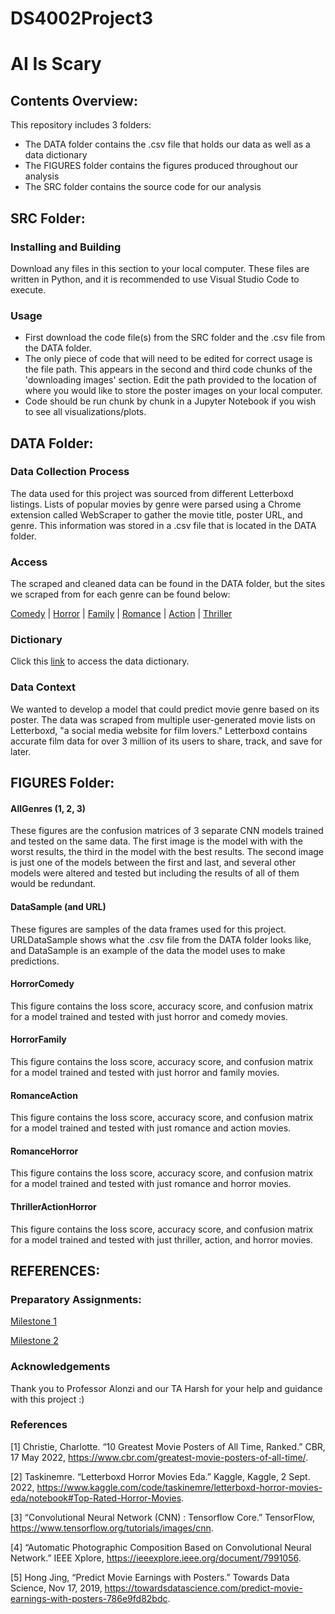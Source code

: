 # DS4002Project3
# AI Is Scary

## Contents Overview:
This repository includes 3 folders:
- The DATA folder contains the .csv file that holds our data as well as a data dictionary
- The FIGURES folder contains the figures produced throughout our analysis
- The SRC folder contains the source code for our analysis

## SRC Folder:
### Installing and Building
Download any files in this section to your local computer. These files are written in Python, and it is recommended to use Visual Studio Code to execute.

### Usage
- First download the code file(s) from the SRC folder and the .csv file from the  DATA folder.
- The only piece of code that will need to be edited for correct usage is the file path. This appears in the second and third code chunks of the 'downloading images' section. Edit the path provided to the location of where you would like to store the poster images on your local computer.
- Code should be run chunk by chunk in a Jupyter Notebook if you wish to see all visualizations/plots.

## DATA Folder:

### Data Collection Process
The data used for this project was sourced from different Letterboxd listings. Lists of popular movies by genre were parsed using a Chrome extension called WebScraper to gather the movie title, poster URL, and genre. This information was stored in a .csv file that is located in the DATA folder.

### Access
The scraped and cleaned data can be found in the DATA folder, but the sites we scraped from for each genre can be found below:

<a href="https://letterboxd.com/darrencb/list/vote-best-comedy-films-of-all-time/">Comedy</a> | 
<a href="https://letterboxd.com/darrencb/list/letterboxds-top-250-horror-films/">Horror</a> | 
<a href="https://letterboxd.com/top10ner/list/100-fantastic-family-friendly-flicks/">Family</a> | 
<a href="https://letterboxd.com/darrencb/list/vote-best-romance-films-of-all-time/">Romance</a> | 
<a href="https://letterboxd.com/thefilmstage/list/the-film-stages-50-best-action-movies-of/">Action</a> | 
<a href="https://letterboxd.com/ccarneiro0707/list/timeout-100-best-thriller-films-of-all-time/">Thriller</a>

### Dictionary
Click this <a href="https://github.com/trnorrgard/DS4002Project3/blob/main/DATA/datadict">link</a> to access the data dictionary.

### Data Context
We wanted to develop a model that could predict movie genre based on its poster. The data was scraped from multiple user-generated movie lists on Letterboxd, "a social media website for film lovers." Letterboxd contains accurate film data for over 3 million of its users to share, track, and save for later.

## FIGURES Folder:

#### AllGenres (1, 2, 3)
These figures are the confusion matrices of 3 separate CNN models trained and tested on the same data. The first image is the model with with the worst results, the third in the model with the best results. The second image is just one of the models between the first and last, and several other models were altered and tested but including the results of all of them would be redundant.

#### DataSample (and URL)
These figures are samples of the data frames used for this project. URLDataSample shows what the .csv file from the DATA folder looks like, and DataSample is an example of the data the model uses to make predictions.

#### HorrorComedy
This figure contains the loss score, accuracy score, and confusion matrix for a model trained and tested with just horror and comedy movies. 

#### HorrorFamily
This figure contains the loss score, accuracy score, and confusion matrix for a model trained and tested with just horror and family movies. 

#### RomanceAction
This figure contains the loss score, accuracy score, and confusion matrix for a model trained and tested with just romance and action movies. 

#### RomanceHorror
This figure contains the loss score, accuracy score, and confusion matrix for a model trained and tested with just romance and horror movies. 

#### ThrillerActionHorror
This figure contains the loss score, accuracy score, and confusion matrix for a model trained and tested with just thriller, action, and horror movies. 

## REFERENCES:

### Preparatory Assignments:
<a href="https://docs.google.com/document/d/15xEGqKY0p-yl6rgtyF1leu6VpqZuNX6UUt7Da8VwN_Q/edit">Milestone 1</a>

<a href="https://docs.google.com/document/d/11cU7nqI3JRLWg_q3YEi7KPrpV0kIyKl-Ys7Mo45bJ3E/edit">Milestone 2</a>

### Acknowledgements
Thank you to Professor Alonzi and our TA Harsh for your help and guidance with this project :)

### References

[1] Christie, Charlotte. “10 Greatest Movie Posters of All Time, Ranked.” CBR, 17 May 2022, https://www.cbr.com/greatest-movie-posters-of-all-time/. 

[2] Taskinemre. “Letterboxd Horror Movies Eda.” Kaggle, Kaggle, 2 Sept. 2022, https://www.kaggle.com/code/taskinemre/letterboxd-horror-movies-eda/notebook#Top-Rated-Horror-Movies. 

[3] “Convolutional Neural Network (CNN)  :   Tensorflow Core.” TensorFlow, https://www.tensorflow.org/tutorials/images/cnn. 

[4] “Automatic Photographic Composition Based on Convolutional Neural Network.” IEEE Xplore, https://ieeexplore.ieee.org/document/7991056. 

[5] Hong Jing, “Predict Movie Earnings with Posters.” Towards Data Science, Nov 17, 2019, https://towardsdatascience.com/predict-movie-earnings-with-posters-786e9fd82bdc. 

